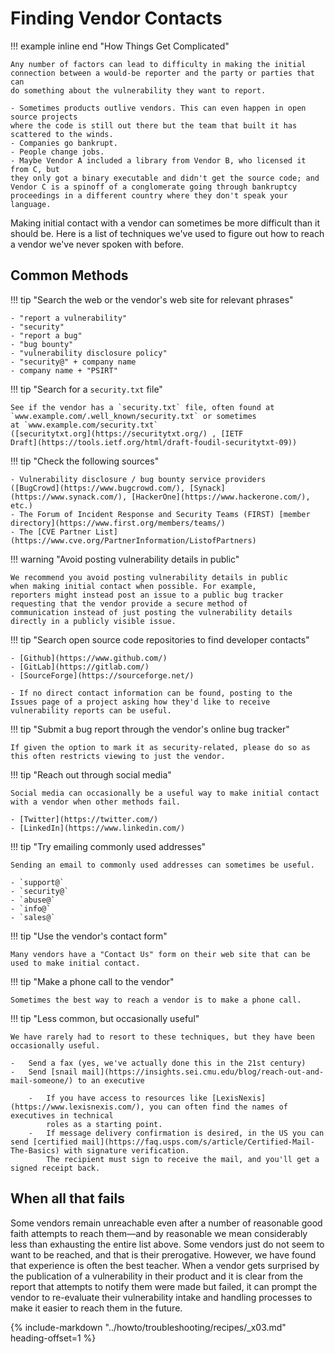 # Finding Vendor Contacts

!!! example inline end "How Things Get Complicated"

    Any number of factors can lead to difficulty in making the initial
    connection between a would-be reporter and the party or parties that can
    do something about the vulnerability they want to report.

    - Sometimes products outlive vendors. This can even happen in open source projects
    where the code is still out there but the team that built it has
    scattered to the winds. 
    - Companies go bankrupt. 
    - People change jobs. 
    - Maybe Vendor A included a library from Vendor B, who licensed it from C, but
    they only got a binary executable and didn't get the source code; and
    Vendor C is a spinoff of a conglomerate going through bankruptcy
    proceedings in a different country where they don't speak your
    language. 

Making initial contact with a vendor can sometimes be more difficult
than it should be. Here is a list of techniques we've used to figure
out how to reach a vendor we've never spoken with before.

## Common Methods

!!! tip "Search the web or the vendor's web site for relevant phrases"
 
    - "report a vulnerability"
    - "security"
    - "report a bug"
    - "bug bounty"
    - "vulnerability disclosure policy"
    - "security@" + company name
    - company name + "PSIRT"
 
!!! tip "Search for a `security.txt` file"

    See if the vendor has a `security.txt` file, often found at
    `www.example.com/.well_known/security.txt` or sometimes
    at `www.example.com/security.txt`
    ([securitytxt.org](https://securitytxt.org/) , [IETF
    Draft](https://tools.ietf.org/html/draft-foudil-securitytxt-09))

!!! tip "Check the following sources"

    - Vulnerability disclosure / bug bounty service providers
    ([BugCrowd](https://www.bugcrowd.com/), [Synack](https://www.synack.com/), [HackerOne](https://www.hackerone.com/), etc.)
    - The Forum of Incident Response and Security Teams (FIRST) [member directory](https://www.first.org/members/teams/)
    - The [CVE Partner List](https://www.cve.org/PartnerInformation/ListofPartners)

!!! warning "Avoid posting vulnerability details in public"

    We recommend you avoid posting vulnerability details in public
    when making initial contact when possible. For example,
    reporters might instead post an issue to a public bug tracker
    requesting that the vendor provide a secure method of
    communication instead of just posting the vulnerability details
    directly in a publicly visible issue.

!!! tip "Search open source code repositories to find developer contacts"

    - [Github](https://www.github.com/)
    - [GitLab](https://gitlab.com/)
    - [SourceForge](https://sourceforge.net/)
    
    - If no direct contact information can be found, posting to the
    Issues page of a project asking how they'd like to receive
    vulnerability reports can be useful.

!!! tip "Submit a bug report through the vendor's online bug tracker"

    If given the option to mark it as security-related, please do so as this often restricts viewing to just the vendor.

!!! tip "Reach out through social media"
    
    Social media can occasionally be a useful way to make initial contact with a vendor when other methods fail.

    - [Twitter](https://twitter.com/)
    - [LinkedIn](https://www.linkedin.com/)

!!! tip "Try emailing commonly used addresses"

    Sending an email to commonly used addresses can sometimes be useful.

    - `support@`
    - `security@`
    - `abuse@`
    - `info@`
    - `sales@`

!!! tip "Use the vendor's contact form"

    Many vendors have a "Contact Us" form on their web site that can be used to make initial contact.

!!! tip "Make a phone call to the vendor"

    Sometimes the best way to reach a vendor is to make a phone call.


!!! tip "Less common, but occasionally useful"

    We have rarely had to resort to these techniques, but they have been
    occasionally useful.

    -   Send a fax (yes, we've actually done this in the 21st century)
    -   Send [snail mail](https://insights.sei.cmu.edu/blog/reach-out-and-mail-someone/) to an executive 

        -   If you have access to resources like [LexisNexis](https://www.lexisnexis.com/), you can often find the names of executives in technical 
            roles as a starting point.
        -   If message delivery confirmation is desired, in the US you can send [certified mail](https://faq.usps.com/s/article/Certified-Mail-The-Basics) with signature verification.
            The recipient must sign to receive the mail, and you'll get a signed receipt back.

## When all that fails

Some vendors remain unreachable even after a number of reasonable good faith attempts to reach them&mdash;and by
reasonable we mean considerably less than exhausting the entire list above.
Some vendors just do not seem to want to be reached, and that is their prerogative.
However, we have found that experience is often the best teacher.
When a vendor gets surprised by the publication of a vulnerability in their product and it is clear from the report
that attempts to notify them were made but failed, it can prompt the vendor to re-evaluate their vulnerability
intake and handling processes to make it easier to reach them in the future.

{% include-markdown "../howto/troubleshooting/recipes/_x03.md" heading-offset=1 %}
